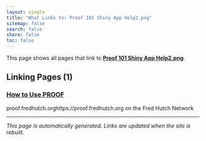 ```yaml
---
layout: single
title: "What Links to: Proof 101 Shiny App Help2.png"
sitemap: false
search: false
share: false
toc: false
---
```


This page shows all pages that link to **[Proof 101 Shiny App Help2.png](/datademos/assets/proof_101_shiny_app_help2.png)**.

## Linking Pages (1)

### [How to Use PROOF](/datademos/proof-how-to/)

proof.fredhutch.orghttps://proof.fredhutch.org on the Fred Hutch Network

---


*This page is automatically generated. Links are updated when the site is rebuilt.*
